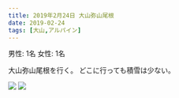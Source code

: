 ```yaml
---
title: 2019年2月24日 大山弥山尾根
date: 2019-02-24
tags: [大山,アルパイン]
---
```


男性: 1名
女性: 1名

大山弥山尾根を行く。
どこに行っても積雪は少ない。

![](/2019/02/24/20190224/1.jpg)
![](/2019/02/24/20190224/2.jpg)

